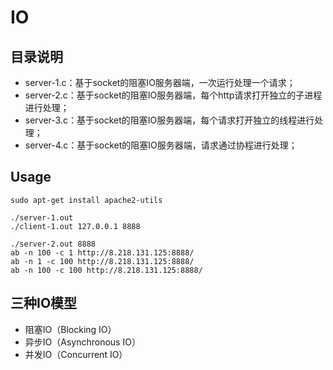 # IO

## 目录说明

- server-1.c：基于socket的阻塞IO服务器端，一次运行处理一个请求；
- server-2.c：基于socket的阻塞IO服务器端，每个http请求打开独立的子进程进行处理；
- server-3.c：基于socket的阻塞IO服务器端，每个请求打开独立的线程进行处理；
- server-4.c：基于socket的阻塞IO服务器端，请求通过协程进行处理；

## Usage

```
sudo apt-get install apache2-utils

./server-1.out
./client-1.out 127.0.0.1 8888

./server-2.out 8888
ab -n 100 -c 1 http://8.218.131.125:8888/
ab -n 1 -c 100 http://8.218.131.125:8888/
ab -n 100 -c 100 http://8.218.131.125:8888/
```

## 三种IO模型

- 阻塞IO（Blocking IO）
- 异步IO（Asynchronous IO）
- 并发IO（Concurrent IO）

